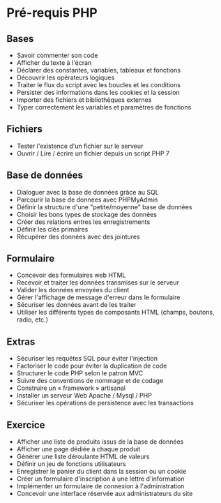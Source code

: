 # Pré-requis PHP

## Bases
- Savoir commenter son code
- Afficher du texte à l'écran
- Déclarer des constantes, variables, tableaux et fonctions
- Découvrir les opérateurs logiques
- Traiter le flux du script avec les boucles et les conditions
- Persister des informations dans les cookies et la session
- Importer des fichiers et bibliothèques externes
- Typer correctement les variables et paramètres de fonctions

## Fichiers
- Tester l'existence d'un fichier sur le serveur
- Ouvrir / Lire / écrire un fichier depuis un script PHP 7

## Base de données
- Dialoguer avec la base de données grâce au SQL
- Parcourir la base de données avec PHPMyAdmin
- Définir la structure d'une "petite/moyenne" base de données
- Choisir les bons types de stockage des données
- Créer des relations entres les enregistrements
- Définir les clés primaires
- Récupérer des données avec des jointures

## Formulaire
- Concevoir des formulaires web HTML
- Recevoir et traiter les données transmises sur le serveur
- Valider les données envoyées du client
- Gérer l'affichage de message d'erreur dans le formulaire
- Sécuriser les données avant de les traiter
- Utiliser les différents types de composants HTML (champs, boutons, radio, etc.)

## Extras
- Sécuriser les requêtes SQL pour éviter l'injection
- Factoriser le code pour éviter la duplication de code
- Structurer le code PHP selon le patron MVC
- Suivre des conventions de nommage et de codage
- Construire un « framework » artisanal
- Installer un serveur Web Apache / Mysql / PHP
- Sécuriser les opérations de persistence avec les transactions


## Exercice
- Afficher une liste de produits issus de la base de données
- Afficher une page dédiée à chaque produit
- Générer une liste déroulante HTML de valeurs
- Définir un jeu de fonctions utilisateurs
- Enregistrer le panier du client dans la session ou un cookie
- Créer un formulaire d'inscription à une lettre d'information
- Implémenter un formulaire de connexion à l'administration
- Concevoir une interface réservée aux administrateurs du site



